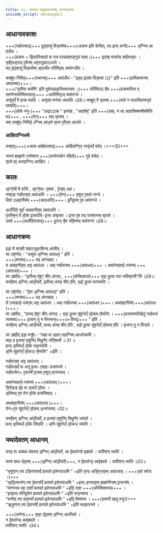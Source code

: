 ```yaml
---
title: ०४, सम्भार-संयुक्तायतनेषु अग्न्याधानम्  
unicode_script: devanagari
---
```


## आधानावकाशः
+++(गार्हपत्याद्)+++ द्वा॒द॒शसु॑ विक्रा॒मेष्व्+++(=प्रक्रम इति केचित्, पद इत्य् अन्ये)+++ अ॒ग्निम् आ द॑धीत ।  
+++(प्रक्रमः = द्विपदस्त्रिपदो वा यत्र पञ्चदशाङ्गुलं पदम्।)+++
द्वाद॑श॒ मासा᳚स् सव्ँवथ्स॒रः ।   
स॒व्ँव॒थ्स॒राद् ए॒वैन॑म् अव॒रुद्ध्याऽऽध॑त्ते ।  
यद् द्वा॑द॒शसु॑ विक्रा॒मेष्व् आ॒दधी॑त परि॑मित॒म् अव॑रुन्धीत ।   

चख्षु॑र्-निमित॒+++(स्थानय्)+++ आद॑धीत - "इय॒द् द्वाद॑श विक्रा॒मा (३)" इति॑ +++(प्रायिकमानम् अवलम्ब्य)+++।   
+++('तृतीया कर्मणि' इति पूर्वपदप्रकृतिस्वरत्वम् ।)+++
परि॑मितञ् चै॒व +++(प्रक्रमादिना प् रमाणेनापरिमितत्वात्)+++ +अप॑रिमित॒ञ् चाव॑रुन्धे ।  
अनृ॑त॒व्ँ वै वा॒चा व॑दति । अनृ॑त॒म् मन॑सा ध्यायति ॥26॥ चख्षु॒र् वै स॒त्यम् +++(यतो न कदाचिदप्यनृतं पश्यति)+++।  
+++(लोके ननु-)+++ "अद्रा(३)क् " इत्या॑ह , "अद॑र्शम्॒" इति॑ +++(आह, न त्व् अज्ञासिषमश्रौषमिति वा)+++ , +++(तेन)+++ तथ् स॒त्यम् ।  
यश् चख्षु॑र्-निमिते॒ ऽग्निम् आ॑ध॒त्ते स॒त्य ए॒वैन॒म् आध॑त्ते ।   

### आहिताग्निधर्मः
तस्मा॒द्+++(→सत्य आहितत्वात्)+++ आहि॑ताग्नि॒र् नानृ॑तव्ँ वदेत् ।+++(5)+++   

नास्य॑ ब्राह्म॒णो ऽना᳚श्वान् +++(सत्येनान्नेन रहितो)+++ गृ॒हे व॑सेत् ।   
स॒त्ये ह्य्॑ अस्या॒ग्निर् आाहि॑तः ।   

## कालः
आ॒ग्ने॒यी वै रात्रिः॑ , आ॒ग्ने॒याᳶ प॒शवः॑ , ऐ॒न्द्रम् अहः॑।  
नक्त॒ङ् गार्ह॑पत्य॒म्  आद॑धाति । +++(तेन)+++ प॒शून् ए॒वाव॑-रुन्धे ।  
दिवा॑ ऽऽहव॒नीय᳚म् +++(आदधाति)+++। इ॒न्द्रि॒यम् ए॒व अव॑रुन्धे ।   

अ॒र्धोदि॑ते॒ सूर्य॑ आहव॒नीय॒म् आद॑धाति ।  
ए॒तस्मि॒न् वै लो॒के प्र॒जाप॑तिᳶ प्र॒जा अ॑सृजत । प्र॒जा ए॒व तद् यज॑मानस् सृजते ।   
अथो॑ +++(अर्धोदितत्वाद्)+++ भू॒तञ् चै॒व भ॑वि॒ष्यच् चाव॑रुन्धे ॥28॥  

## आधानक्रमः
इडा॒ वै मा॑न॒वी य॑ज्ञाऽनूका॒शिन्य् आ॑सीत् ।   
सा ऽशृ॑णोद् - "असु॑रा अ॒ग्निम् आद॑धत॒ " इति॑ ।   
+++(मनसा)+++ तद् अ॑गच्छत् ।   
त आ॑हव॒नीय॒म् अग्र॒ आद॑धत । अथ॒ गार्ह॑पत्यम् +++(आदधत)+++ ।  अथा᳚न्वाहार्य॒-पच॑नम् +++(आदधत)+++ ।   
सा ऽब्र॑वीत् - "प्र॒तीच्य् ए॑षा॒ꣳ॒ श्रीर् अ॑गात् , +++(कंचित्कालं)+++ भ॒द्रा भू॒त्वा परा॑-भविष्य॒न्ती"ति॑ ॥29॥  
यस्यै॒वम् अ॒ग्निर् आ॑धी॒यते᳚,  प्र॒तीच्य् अ॑स्य॒ श्रीर् ए॑ति, भ॒द्रो भू॒त्वा परा॑भवति ।  

सा ऽशृ॑णोद् - "दे॒वा अ॒ग्निम् आद॑धत॒" इति॑ ।   
+++(मनसा)+++ तद् अ॑गच्छत् ।   
ते᳚ ऽन्वाहार्य॒-पच॑न॒म् अग्र॒ आद॑धत । अथ॒ गार्ह॑पत्यम् +++(आद॑धत )+++। अथा॑हव॒नीय᳚म् +++(आद॑धत )+++।   
सा ऽब्र॑वीत् ,  "प्राच्य् ए॑षा॒ꣳ॒ श्रीर् अ॑गात् । भ॒द्रा भू॒त्वा सु॑व॒र्गल्ँ लो॒कम् ए᳚ष्यन्ति । +++(प्रजासम्पत्तिहेतुं गार्हपत्यं त्यक्त्वा)+++ प्र॒जान् तु न वे᳚थ्स्यन्त॒+++(←विन्द्)+++ " इति॑ ।  
यस्यै॒वम् अ॒ग्निर् आ॑धी॒यते᳚, प्राच्य् अ॑स्य॒ श्रीर् ए॑ति , भ॒द्रो भू॒त्वा सु॑व॒र्गल्ँ लो॒कम् ए॑ति । प्र॒जान् तु न वि॑न्दते ।

सा ऽब्र॑वी॒द् इडा॒ मनु᳚म् - "तथा॒ वा अ॒हन् तवा॒ग्निम् आधा᳚स्यामि ।   
यथा॒ प्र प्र॒जया॑ प॒शुभि॑र् मिथु॒नैर् ज॑नि॒ष्यसे᳚ ॥ 31 ॥  
प्रत्य् अ॒स्मिल्ँ  लो॒के स्था॒स्यसि॑ ।   
अ॒भि सु॑व॒र्गल्ँ लो॒कञ् जे॒ष्यसि" +इति॑ ।   

गार्ह॑पत्य॒म् अग्र॒ आद॑धात् ।   
गार्ह॑पत्य॒व्ँ वा अनु॑ प्र॒जाᳶ प॒शव॒ᳶ प्रजा॑यन्ते ।   
गार्ह॑पत्येन+ ए॒वास्मै᳚ प्र॒जाम् प॒शून् प्राज॑नयत् ।   

अथा᳚न्वाहार्य॒-पच॑नम् +++(आद॑धात् )+++।   
ति॒र्यङ्ङ्  इ॑व॒ वा अ॒यल्ँ लो॒कः ।   
अ॒स्मिन्न् ए॒व तेन॑ लो॒के प्रत्य॑तिष्ठत् ।

अथा॑हव॒नीय᳚म् +++(आद॑धात् )+++।     
तेन॑+ए॒व सु॑व॒र्गल्ँ लो॒कम् अ॒भ्य॑जयत् ॥32॥  

यस्यै॒वम् अ॒ग्निर् आ॑धी॒यते᳚, प्र प्र॒जया॑ प॒शुभि॑र् मिथु॒नैर् जा॑यते ।  
प्रत्य् अ॒स्मिल्ँ  लो॒के ति॑ष्ठति । अ॒भि सु॑व॒र्गल्ँ लो॒कञ् ज॑यति ।

## यथादेवतम् आधानम्
यस्य॒ वा अय॑था-देवतम् अ॒ग्निर् आ॑धी॒यते᳚, आ दे॒वता᳚भ्यो वृश्च्यते । पापी॑यान् भवति ।   

यस्य॑ यथा-देव॒तम् +++(अ॒ग्निर् आ॑धी॒यते᳚)+++, न दे॒वता᳚भ्य॒ आवृ॑श्च्यते । वसी॑यान् भवति ॥33॥

"भृगू॑णा॒न् त्वा ऽङ्गि॑रसाव्ँ व्रतपते व्र॒तेनाद॑धामि " +इति॑ भृग्व्-अङ्गि॒रसा॒म् आद॑ध्यात् । +++(एवं सर्वत्र ।)+++  
"आ॒दि॒त्याना᳚न् त्वा दे॒वाना᳚व्ँ व्रतपते व्र॒तेनाद॑धामि " +इत्य् अ॒न्यासा॒म् ब्राह्म॑णीनाम् प्र॒जाना᳚म् ।  
"वरु॑णस्य त्वा॒ राज्ञो᳚ व्रतपते व्र॒तेनाद॑धामि " +इति॒ राज्ञः॑ +++(अभिषिक्तस्य)+++ ।   
"इन्द्र॑स्य त्वेन्द्रि॒येण॑ व्रतपते व्र॒तेनाद॑धामि " +इति॑ राज॒न्य॑स्य ।   
"मनो᳚स् त्वा ग्राम॒ण्यो᳚ व्रतपते व्र॒तेनाद॑धामि " +इति॒ वैश्य॑स्य । +++(ग्रामणी खलु मनुः!)+++   
"ऋ॒भू॒णान् त्वा॑ दे॒वाना᳚व्ँ व्रतपते व्र॒तेनाद॑धामि " +इति॑ रथका॒रस्य॑ ।   

+++(अनेन)+++ य॒था॒-दे॒व॒तम् अ॒ग्निर् आधी॑यते ।   
न दे॒वता᳚भ्य॒ आवृ॑श्च्यते ।   
वसी॑यान् भवति ॥34॥  
